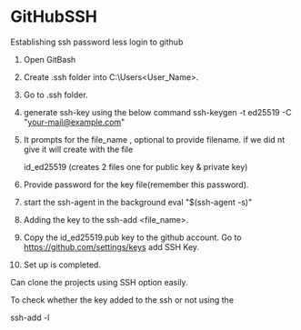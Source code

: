 # GitHubSSH
Establishing ssh password less login to github

1. Open GitBash
2. Create .ssh folder into C:\Users\<User_Name>.
3. Go to .ssh folder.
4. generate ssh-key using the below command
   ssh-keygen -t ed25519 -C "your-mail@example.com"
5. It prompts for the file_name , optional to provide filename.
   if we did nt give it will create with the file 

   id_ed25519 (creates 2 files one for public key & private key)
6. Provide password for the key file(remember this password).
7. start the ssh-agent in the background
	eval "$(ssh-agent -s)"
	
8. Adding the key to the ssh-add <file_name>.

9. Copy the id_ed25519.pub key to the github account.
   Go to https://github.com/settings/keys add SSH Key.
10. Set up is completed.

Can clone the projects using SSH option easily.

To check whether the key added to the ssh or not using the 

ssh-add -l
